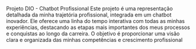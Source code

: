 Projeto DIO - Chatbot Profissional
Este projeto é uma representação detalhada da minha trajetória profissional, integrada em um chatbot inovador. Ele oferece uma linha do tempo interativa com todas as minhas experiências, destacando as etapas mais importantes dos meus processos e conquistas ao longo da carreira. O objetivo é proporcionar uma visão clara e organizada das minhas competências e crescimento profissional
